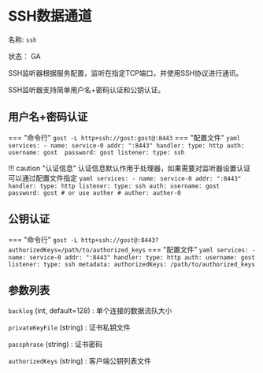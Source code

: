 # SSH数据通道

名称: `ssh`

状态： GA

SSH监听器根据服务配置，监听在指定TCP端口，并使用SSH协议进行通讯。

SSH监听器支持简单用户名+密码认证和公钥认证。

## 用户名+密码认证

=== "命令行"
    ```
	gost -L http+ssh://gost:gost@:8443
	```
=== "配置文件"
    ```yaml
	services:
	- name: service-0
	  addr: ":8443"
	  handler:
		type: http
		auth:
		  username: gost 
		  password: gost
	  listener:
		type: ssh
	```

!!! caution "认证信息"
    认证信息默认作用于处理器，如果需要对监听器设置认证可以通过配置文件指定
	```yaml
	services:
	- name: service-0
	  addr: ":8443"
	  handler:
		type: http
	  listener:
		type: ssh
		auth:
		  username: gost 
		  password: gost
		# or use auther
		# auther: auther-0
	```

## 公钥认证

=== "命令行"
    ```
	gost -L http+ssh://gost@:8443?authorizedKeys=/path/to/authorized_keys
	```
=== "配置文件"
    ```yaml
	services:
	- name: service-0
	  addr: ":8443"
	  handler:
		type: http
		auth:
		  username: gost
	  listener:
		type: ssh
		metadata:
		  authorizedKeys: /path/to/authorized_keys
	```

## 参数列表

`backlog` (int, default=128)
:    单个连接的数据流队大小

`privateKeyFile` (string)
:    证书私钥文件

`passphrase` (string)
:    证书密码

`authorizedKeys` (string)
:    客户端公钥列表文件